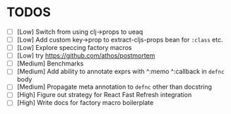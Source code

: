# TODOS

- [ ] [Low] Switch from using clj->props to ueaq
- [ ] [Low] Add custom key->prop to extract-cljs-props bean for `:class` etc.
- [ ] [Low] Explore speccing factory macros
- [ ] [Low] try https://github.com/athos/postmortem
- [ ] [Medium] Benchmarks
- [ ] [Medium] Add ability to annotate exprs with ^:memo ^:callback in `defnc` body
- [ ] [Medium] Propagate meta annotation to `defnc` other than docstring
- [ ] [High] Figure out strategy for React Fast Refresh integration
- [ ] [High] Write docs for factory macro boilerplate
